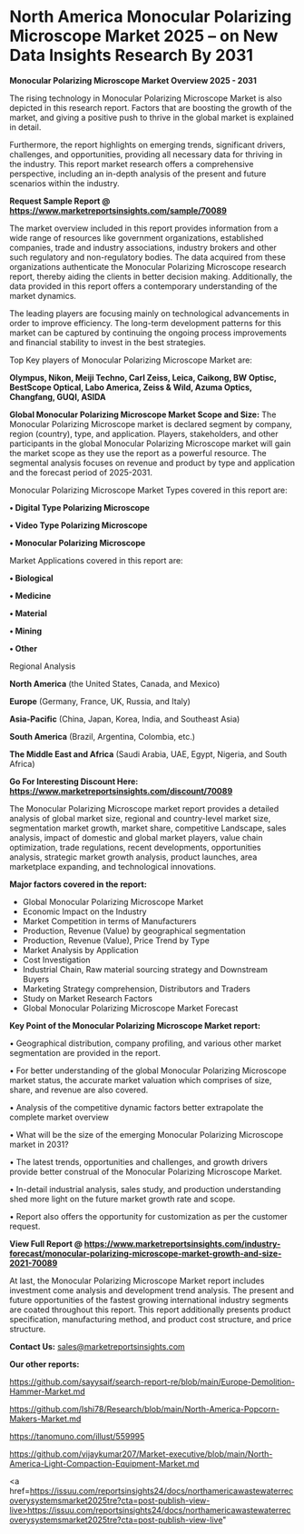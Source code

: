 # North America Monocular Polarizing Microscope Market 2025 – on New Data Insights Research By 2031

<Strong> Monocular Polarizing Microscope Market Overview 2025 - 2031</strong>

The rising technology in Monocular Polarizing Microscope Market is also depicted in this research report. Factors that are boosting the growth of the market, and giving a positive push to thrive in the global market is explained in detail.

Furthermore, the report highlights on emerging trends, significant drivers, challenges, and opportunities, providing all necessary data for thriving in the industry. This report market research offers a comprehensive perspective, including an in-depth analysis of the present and future scenarios within the industry.

<strong>Request Sample Report @ <a href=https://www.marketreportsinsights.com/sample/70089>https://www.marketreportsinsights.com/sample/70089</a></strong>

The market overview included in this report provides information from a wide range of resources like government organizations, established companies, trade and industry associations, industry brokers and other such regulatory and non-regulatory bodies. The data acquired from these organizations authenticate the Monocular Polarizing Microscope research report, thereby aiding the clients in better decision making. Additionally, the data provided in this report offers a contemporary understanding of the market dynamics.

The leading players are focusing mainly on technological advancements in order to improve efficiency. The long-term development patterns for this market can be captured by continuing the ongoing process improvements and financial stability to invest in the best strategies.

Top Key players of Monocular Polarizing Microscope Market are:

<strong>Olympus, Nikon, Meiji Techno, Carl Zeiss, Leica, Caikong, BW Optisc, BestScope Optical, Labo America, Zeiss & Wild, Azuma Optics, Changfang, GUQI, ASIDA</strong>

<strong><b>Global Monocular Polarizing Microscope Market Scope and Size:</b></strong>
The Monocular Polarizing Microscope market is declared segment by company, region (country), type, and application. Players, stakeholders, and other participants in the global Monocular Polarizing Microscope market will gain the market scope as they use the report as a powerful resource. The segmental analysis focuses on revenue and product by type and application and the forecast period of 2025-2031.

Monocular Polarizing Microscope Market Types covered in this report are:

<strong>• Digital Type Polarizing Microscope

• Video Type Polarizing Microscope

• Monocular Polarizing Microscope</strong>

Market Applications covered in this report are:

<strong>• Biological

• Medicine

• Material

• Mining

• Other</strong> 

Regional Analysis

<strong>North America</strong> (the United States, Canada, and Mexico)

<strong>Europe</strong> (Germany, France, UK, Russia, and Italy)

<strong>Asia-Pacific</strong> (China, Japan, Korea, India, and Southeast Asia)

<strong>South America</strong> (Brazil, Argentina, Colombia, etc.)

<strong>The Middle East and Africa</strong> (Saudi Arabia, UAE, Egypt, Nigeria, and South Africa)

<strong>Go For Interesting Discount Here: <a href=https://www.marketreportsinsights.com/discount/70089>https://www.marketreportsinsights.com/discount/70089</a></strong>

The Monocular Polarizing Microscope market report provides a detailed analysis of global market size, regional and country-level market size, segmentation market growth, market share, competitive Landscape, sales analysis, impact of domestic and global market players, value chain optimization, trade regulations, recent developments, opportunities analysis, strategic market growth analysis, product launches, area marketplace expanding, and technological innovations.

<strong><b>Major factors covered in the report:</b></strong>
<ul>
  <li>Global Monocular Polarizing Microscope Market </li>
  <li>Economic Impact on the Industry</li>
  <li>Market Competition in terms of Manufacturers</li>
  <li>Production, Revenue (Value) by geographical segmentation</li>
  <li>Production, Revenue (Value), Price Trend by Type</li>
  <li>Market Analysis by Application</li>
  <li>Cost Investigation</li>
  <li>Industrial Chain, Raw material sourcing strategy and Downstream Buyers</li>
  <li>Marketing Strategy comprehension, Distributors and Traders</li>
  <li>Study on Market Research Factors</li>
  <li>Global Monocular Polarizing Microscope Market Forecast</li>
</ul>

<strong><b>Key Point of the Monocular Polarizing Microscope Market report:</b></strong>

• Geographical distribution, company profiling, and various other market segmentation are provided in the report.

• For better understanding of the global Monocular Polarizing Microscope market status, the accurate market valuation which comprises of size, share, and revenue are also covered.

• Analysis of the competitive dynamic factors better extrapolate the complete market overview

• What will be the size of the emerging Monocular Polarizing Microscope market in 2031?

• The latest trends, opportunities and challenges, and growth drivers provide better construal of the Monocular Polarizing Microscope Market.

• In-detail industrial analysis, sales study, and production understanding shed more light on the future market growth rate and scope.

• Report also offers the opportunity for customization as per the customer request.

<strong><b>View Full Report @ <a href=https://www.marketreportsinsights.com/industry-forecast/monocular-polarizing-microscope-market-growth-and-size-2021-70089>https://www.marketreportsinsights.com/industry-forecast/monocular-polarizing-microscope-market-growth-and-size-2021-70089</a></b></strong>


At last, the Monocular Polarizing Microscope Market report includes investment come analysis and development trend analysis. The present and future opportunities of the fastest growing international industry segments are coated throughout this report. This report additionally presents product specification, manufacturing method, and product cost structure, and price structure.

<strong>Contact Us:</strong>
sales@marketreportsinsights.com

<strong>Our other reports:</strong>

<a href=https://github.com/sayysaif/search-report-re/blob/main/Europe-Demolition-Hammer-Market.md>https://github.com/sayysaif/search-report-re/blob/main/Europe-Demolition-Hammer-Market.md</a>

<a href=https://github.com/Ishi78/Research/blob/main/North-America-Popcorn-Makers-Market.md>https://github.com/Ishi78/Research/blob/main/North-America-Popcorn-Makers-Market.md</a>

<a href=https://tanomuno.com/illust/559995>https://tanomuno.com/illust/559995</a>

<a href=https://github.com/vijaykumar207/Market-executive/blob/main/North-America-Light-Compaction-Equipment-Market.md>https://github.com/vijaykumar207/Market-executive/blob/main/North-America-Light-Compaction-Equipment-Market.md</a>

<a href=https://issuu.com/reportsinsights24/docs/northamericawastewaterrecoverysystemsmarket2025tre?cta=post-publish-view-live>https://issuu.com/reportsinsights24/docs/northamericawastewaterrecoverysystemsmarket2025tre?cta=post-publish-view-live</a>"
